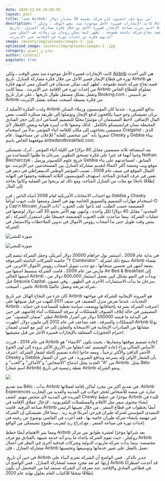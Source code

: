 ```yaml
---
date: 2020-12-04 18:58:55
layout: post
title: "قصة Airbnb: من بيع علب الحبوب إلى شركة بقيمة 30 مليار دولار"
description: " كانت الإيجارات قصيرة الأجل موجودة منذ بعض الوقت ، ولكن Airbnb هي
  التي عززت مساحة الإيجار قصيرة الأجل من خلال فكرة مشاركة المنزل. تاريخ Airbnb
  هو قصة نجاح شركة ناشئة طموحة ، تُظهر كيف تمكن زوجان من زملائه في السكن ممن
  لديهم فكرة من إحداث ثورة في الإقامة عبر الإنترنت"
image: /assets/img/uploads/images-1-.jpg
optimized_image: /assets/img/uploads/images-1-.jpg
category: نجاح و إخفاق
author: Cocktail
paginate: true
---
```

كانت الإيجارات قصيرة الأجل موجودة منذ بعض الوقت ، ولكن [Airbnb](https://www.airbnb.com/) هي التي أحدث ثورة في قطاع الإيجار قصير الأجل من خلال فكرة مشاركة المنازل. تاريخ Airbnb هو قصة نجاح شركة ناشئة طموحة ، تُظهر كيف تمكن صديقان في السكن ممن لديهم فكرة من إحداث ثورة في الإقامة عبر الإنترنت . بينما كانت Airbnb مملوكة للقطاع الخاص وتعمل بشكل مستقل طوال تاريخها ، على غرار تاريخ Booking.com ، تم تأسيس Airbnb من فكرة بسيطة أصبحت ممكنة بفضل الإنترنت.

ولدت الفكرة الأصلية لـ Airbnb بدافع الضرورة ، عندما كان المؤسسون وزملاء السكن بريان تشيسكي وجو جيبيا يكافحون لدفع الإيجار وتوصلوا إلى طريقة مبتكرة لكسب بعض المال الإضافي. لاحظ المصممان أن مؤتمرًا محليًا للتصميم الصناعي أدى إلى حجز الفنادق المحيطة بسان فرانسيسكو بالكامل ، لذلك وضعوا ثلاث أسرة هوائية وبعض الإفطار لأي مصممين يحتاجون إلى مكان للإقامة أثناء المؤتمر. بدلاً من استخدام Craigslist ، الذي شعروا بأنه "غير شخصي للغاية" للإعلان عن مساحتهما ، قام Chesky و Gebbia ببناء موقعهما الخاص باسم airbedandbreakfast.com.

بعد استضافة ثلاثة مصممين مقابل 80 دولارًا في الليلة أثناء المؤتمر ، أدرك تشيسكي وجبيا أنهما قد عثرا على فكرة تستحق التطوير. سرعان ما طلبوا المساعدة من Nathan Blecharczyk ، خريج علوم الكمبيوتر وزميل Gebbia السابق ، لمساعدتهم على بناء موقع ويب ومنصة أكثر اكتمالا لتقديم مشاركة المنازل بين المستخدمين عبر الإنترنت. مع اكتمال الموقع في صيف عام 2008 ، تسبب المؤتمر الوطني الديمقراطي في دنفر في نقص في غرف الفنادق المتاحة. استهدف المؤسسون الثلاثة المنطقة وحققوا في النهاية إطلاقًا ناجحًا مع مئات من المنازل المتاحة، ومع ذلك لم يربحوا من العملية وكانوا بحاجة إلى المال.

مع اجتذاب الانتخابات الأمريكية لعام 2008 انتباه الناس ، قرر Gebbia و Chesky استخدام مهارات التصميم والتسويق الخاصة بهم في العمل وصنعوا علب حبوب أوباما-O و Cap'n Mccain المصممة حسب الطلب. لقد باعوا علب الحبوب "ذات الإصدار المحدود" مقابل 40 دولارًا لكل واحدة ، وانتهى بهم الأمر بجمع 30 ألف دولار لوضعها في عمليات الشركة. بينما ساعدت علب الحبوب المصممة خصيصًا على استمرار الشركة ، لم يمض وقت طويل حتى بدأ أصحاب رؤوس الأموال في تدوين الملاحظات والاستثمار في الشركة.

![صورة للنشر](https://miro.medium.com/max/60/0*a4uFAuscrhVgq6q4?q=20)

![صورة للنشر](https://miro.medium.com/max/537/0*a4uFAuscrhVgq6q4)

في بداية عام 2009 ، استثمر بول جراهام 20000 دولار أمريكي وجعل الشركة تنضم إلى حاضنة الشركات الناشئة المرموقة "Y Combinator". سمح ذلك لشركة Airbnb بقضاء بضعة أشهر في تحسين منتجاتها ، مع جذب تمويل أصحاب رؤوس الأموال الآخرين. في مارس من عام 2009 ، قامت الشركة بتبسيط اسمها من Air Bed & Breakfast إلى اسمها الحالي Airbnb ، وبدأت في النمو بشكل كبير بفضل استثمار 600،000 دولار من قبل Sequoia Capital. سرعان ما بدأت الاستثمارات الأخرى في الظهور ، وفي غضون عامين ، أصبحت Airbnb شركة مربحة وتعمل عالميًا.

كان جزء من النجاح الهائل عبر تاريخ Airbnb هو المرونة الإيجابية للشركة في مواجهة التحديات. عندما تعرض منزل المضيف في صيف 2011 للنهب من قبل ضيوفها على Airbnb ، اعترفت الشركة بسرعة بإخفاقاتها ووضعت سياسة تغطية للمساعدة في حماية المضيفين في حالة إتلاف الضيوف للممتلكات أو سرقة الممتلكات أثناء إقامتهم. في حين غطى "ضمان المضيف" من Airbnb في البداية ما قيمته 500000 دولار من أضرار الممتلكات والسرقة ، فقد تضاعف في عام 2012 إلى مليون دولار. أظهرت Airbnb نوعًا مشابهًا من المبادرات الإيجابية في الاستجابة والتعاون إلى حد كبير مع المدن لضمان احترام الحجوزات المتعلقة بالإيجارات قصيرة الأجل من قبل مضيفيها. 

في عام 2014 ، قررت Airbnb إعادة تصميم موقعها وشعارها ، بحيث يكون "الانتماء" هو الأساس المثالي وراء إعادة التصميم. لقد انتقلوا من الأزرق الأكثر برودة إلى لون الخوخ الأحمر الدافئ والأكثر ترحيباً ، ومعه جاءوا إعادة تصميم كاملة لشعار الشركة. اعترف Chesky و Gebbia بأن الشعار الأولي وُلد بسرعة وبدافع الضرورة ، في حين أن الشعار الجديد يمثل اندماج "الأشخاص" و"الأماكن" و"الحب" و "A" من Airbnb. يمثل Bélo (اسم شعار Airbnb) نقطة رئيسية في تاريخ Airbnb ونمو الشركة.

![](https://miro.medium.com/max/496/0*mD0pLObaczmSr1xE)

منذ تقديم Bélo ، بدأت Airbnb في تقديم أكثر من مجرد أماكن إقامة لعملائها. Airbnb Experiences عبارة عن منصة للأشخاص لحجز جولات في المدينة والعديد من التجارب الفريدة في المدينة لأي شخص مهتم. كشف Chesky مؤخرًا عن خطط Airbnb للبدء في إنشاء محتوى سفر مثل الأفلام والمسلسلات التلفزيونية ، لإدخال عملاق الإقامة في صناعة الترفيه. قامت Airbnb أيضًا بخطوات في قطاع السفر ، من خلال تعيينها الرئيس التنفيذي المؤسس لشركة طيران فيرجن أمريكا فريد ريد . بينما قال تشيسكي إن الشركة غير مهتمة بإنشاء شركة طيران خاصة بها ، فقد أعرب في الماضي بوضوح عن رغبته في إحداث ثورة في صناعة السفر ، مع إدراج ريد لتقريب طموح تشيسكي من الواقع.

ومما يثير الاهتمام أيضًا خطط Airbnb بعد شرائها مؤخرًا لعشرة طوابق من مركز روكفلر ، حيث تقوم الشركة بإعداد ما يبدو أنه خدمة شبيهة بالفنادق مع غرف Airbnb مخصصة. بينما بدأت شركة ماريوت الدولية وشركات فندقية أخرى في النظر في أعمال مشاركة المنازل ، فإن Airbnb تعمل بالفعل على تغيير خدماتها وتوسيعها وتحسينها.

 في حين أن تاريخ Airbnb جدير بالذكر ، فمن الواضح أن الشركة تعتزم البناء على إرثها. لم تعد مجرد منصة لمشاركة المنازل ، فمن الواضح أن Airbnb قد أحدثت اضطرابًا في قطاعي الفنادق والإقامة, عند معرفة أن الشركة تستعد لما من المحتمل أن يكون إطلاقًا ضخمًا للاكتتاب العام بحلول نهاية عام 2020.